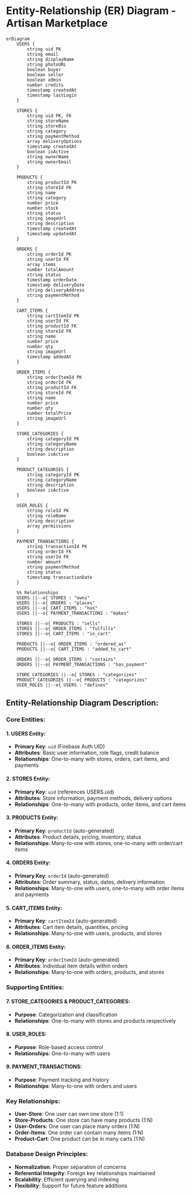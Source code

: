 # Entity-Relationship (ER) Diagram - Artisan Marketplace

```mermaid
erDiagram
    USERS {
        string uid PK
        string email
        string displayName
        string photoURL
        boolean buyer
        boolean seller
        boolean admin
        number credits
        timestamp createdAt
        timestamp lastLogin
    }
    
    STORES {
        string uid PK, FK
        string storeName
        string storeBio
        string category
        string paymentMethod
        array deliveryOptions
        timestamp createdAt
        boolean isActive
        string ownerName
        string ownerEmail
    }
    
    PRODUCTS {
        string productId PK
        string storeId FK
        string name
        string category
        number price
        number stock
        string status
        string imageUrl
        string description
        timestamp createdAt
        timestamp updatedAt
    }
    
    ORDERS {
        string orderId PK
        string userId FK
        array items
        number totalAmount
        string status
        timestamp orderDate
        timestamp deliveryDate
        string deliveryAddress
        string paymentMethod
    }
    
    CART_ITEMS {
        string cartItemId PK
        string userId FK
        string productId FK
        string storeId FK
        string name
        number price
        number qty
        string imageUrl
        timestamp addedAt
    }
    
    ORDER_ITEMS {
        string orderItemId PK
        string orderId FK
        string productId FK
        string storeId FK
        string name
        number price
        number qty
        number totalPrice
        string imageUrl
    }
    
    STORE_CATEGORIES {
        string categoryId PK
        string categoryName
        string description
        boolean isActive
    }
    
    PRODUCT_CATEGORIES {
        string categoryId PK
        string categoryName
        string description
        boolean isActive
    }
    
    USER_ROLES {
        string roleId PK
        string roleName
        string description
        array permissions
    }
    
    PAYMENT_TRANSACTIONS {
        string transactionId PK
        string orderId FK
        string userId FK
        number amount
        string paymentMethod
        string status
        timestamp transactionDate
    }

    %% Relationships
    USERS ||--o{ STORES : "owns"
    USERS ||--o{ ORDERS : "places"
    USERS ||--o{ CART_ITEMS : "has"
    USERS ||--o{ PAYMENT_TRANSACTIONS : "makes"
    
    STORES ||--o{ PRODUCTS : "sells"
    STORES ||--o{ ORDER_ITEMS : "fulfills"
    STORES ||--o{ CART_ITEMS : "in_cart"
    
    PRODUCTS ||--o{ ORDER_ITEMS : "ordered_as"
    PRODUCTS ||--o{ CART_ITEMS : "added_to_cart"
    
    ORDERS ||--o{ ORDER_ITEMS : "contains"
    ORDERS ||--o{ PAYMENT_TRANSACTIONS : "has_payment"
    
    STORE_CATEGORIES ||--o{ STORES : "categorizes"
    PRODUCT_CATEGORIES ||--o{ PRODUCTS : "categorizes"
    USER_ROLES ||--o{ USERS : "defines"
```

## Entity-Relationship Diagram Description:

### **Core Entities:**

#### **1. USERS Entity:**
- **Primary Key**: `uid` (Firebase Auth UID)
- **Attributes**: Basic user information, role flags, credit balance
- **Relationships**: One-to-many with stores, orders, cart items, and payments

#### **2. STORES Entity:**
- **Primary Key**: `uid` (references USERS.uid)
- **Attributes**: Store information, payment methods, delivery options
- **Relationships**: One-to-many with products, order items, and cart items

#### **3. PRODUCTS Entity:**
- **Primary Key**: `productId` (auto-generated)
- **Attributes**: Product details, pricing, inventory, status
- **Relationships**: Many-to-one with stores, one-to-many with order/cart items

#### **4. ORDERS Entity:**
- **Primary Key**: `orderId` (auto-generated)
- **Attributes**: Order summary, status, dates, delivery information
- **Relationships**: Many-to-one with users, one-to-many with order items and payments

#### **5. CART_ITEMS Entity:**
- **Primary Key**: `cartItemId` (auto-generated)
- **Attributes**: Cart item details, quantities, pricing
- **Relationships**: Many-to-one with users, products, and stores

#### **6. ORDER_ITEMS Entity:**
- **Primary Key**: `orderItemId` (auto-generated)
- **Attributes**: Individual item details within orders
- **Relationships**: Many-to-one with orders, products, and stores

### **Supporting Entities:**

#### **7. STORE_CATEGORIES & PRODUCT_CATEGORIES:**
- **Purpose**: Categorization and classification
- **Relationships**: One-to-many with stores and products respectively

#### **8. USER_ROLES:**
- **Purpose**: Role-based access control
- **Relationships**: One-to-many with users

#### **9. PAYMENT_TRANSACTIONS:**
- **Purpose**: Payment tracking and history
- **Relationships**: Many-to-one with orders and users

### **Key Relationships:**

- **User-Store**: One user can own one store (1:1)
- **Store-Products**: One store can have many products (1:N)
- **User-Orders**: One user can place many orders (1:N)
- **Order-Items**: One order can contain many items (1:N)
- **Product-Cart**: One product can be in many carts (1:N)

### **Database Design Principles:**

- **Normalization**: Proper separation of concerns
- **Referential Integrity**: Foreign key relationships maintained
- **Scalability**: Efficient querying and indexing
- **Flexibility**: Support for future feature additions

